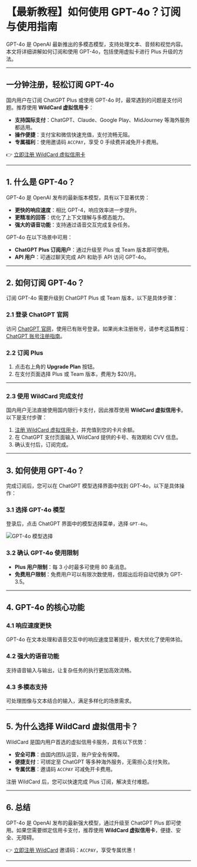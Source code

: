 # 【最新教程】如何使用 GPT-4o？订阅与使用指南

GPT-4o 是 OpenAI 最新推出的多模态模型，支持处理文本、音频和视觉内容。本文将详细讲解如何订阅和使用 GPT-4o，包括使用虚拟卡进行 Plus 升级的方法。

---

## 一分钟注册，轻松订阅 GPT-4o

国内用户在订阅 ChatGPT Plus 或使用 GPT-4o 时，最常遇到的问题是支付问题。推荐使用 **WildCard 虚拟信用卡**：
- **支持国际支付**：ChatGPT、Claude、Google Play、MidJourney 等海外服务都适用。
- **操作便捷**：支付宝和微信快速充值，支付流畅无阻。
- **专属福利**：使用邀请码 `ACCPAY`，享受 0 手续费并减免开卡费用。

👉 [立即注册 WildCard 虚拟信用卡](https://bit.ly/bewildcard)

---

## 1. 什么是 GPT-4o？

GPT-4o 是 OpenAI 发布的最新版本模型，具有以下显著优势：
- **更快的响应速度**：相比 GPT-4，响应效率进一步提升。
- **更精准的回答**：优化了上下文理解与多模态能力。
- **强大的语音功能**：支持通过语音交互完成复杂任务。

GPT-4o 在以下场景中可用：
- **ChatGPT Plus 订阅用户**：通过升级至 Plus 或 Team 版本即可使用。
- **API 用户**：可通过聊天完成 API 和助手 API 访问 GPT-4o。

---

## 2. 如何订阅 GPT-4o？

订阅 GPT-4o 需要升级到 ChatGPT Plus 或 Team 版本，以下是具体步骤：

### 2.1 登录 ChatGPT 官网
访问 [ChatGPT 官网](https://chatgpt.com/?model=gpt-4o)，使用已有账号登录。如果尚未注册账号，请参考这篇教程：[ChatGPT 账号注册指南](https://chatgptgogogo.com/how-to-register-chatgpt/)。

### 2.2 订阅 Plus
1. 点击右上角的 **Upgrade Plan** 按钮。
2. 在支付页面选择 Plus 或 Team 版本，费用为 $20/月。

---

### 2.3 使用 WildCard 完成支付

国内用户无法直接使用国内银行卡支付，因此推荐使用 **WildCard 虚拟信用卡**。以下是支付步骤：
1. [注册 WildCard 虚拟信用卡](https://bit.ly/bewildcard)，并充值到您的卡片余额。
2. 在 ChatGPT 支付页面输入 WildCard 提供的卡号、有效期和 CVV 信息。
3. 确认支付后，订阅完成。

---

## 3. 如何使用 GPT-4o？

完成订阅后，您可以在 ChatGPT 模型选择界面中找到 GPT-4o，以下是具体操作：

### 3.1 选择 GPT-4o 模型
登录后，点击 ChatGPT 界面中的模型选择菜单，选择 `GPT-4o`。

![GPT-4o 模型选择](https://cdn.spoock.com/img/f0954982ed0734bf.webp)

### 3.2 确认 GPT-4o 使用限制
- **Plus 用户限制**：每 3 小时最多可使用 80 条消息。
- **免费用户限制**：免费用户可以有限次数使用，但超出后将自动切换为 GPT-3.5。

---

## 4. GPT-4o 的核心功能

### 4.1 响应速度更快
GPT-4o 在文本处理和语音交互中的响应速度显著提升，极大优化了使用体验。

### 4.2 强大的语音功能
支持语音输入与输出，让复杂任务的执行更加高效流畅。

### 4.3 多模态支持
可处理图像与文本结合的输入，满足多样化的场景需求。

---

## 5. 为什么选择 WildCard 虚拟信用卡？

WildCard 是国内用户首选的虚拟信用卡服务，具有以下优势：
- **安全可靠**：由国内团队运营，账户安全有保障。
- **便捷支付**：可绑定至 ChatGPT 等多种海外服务，无需担心支付失败。
- **专属优惠**：邀请码 `ACCPAY` 可减免开卡费用。

注册 WildCard 后，您可以快速完成 Plus 订阅，解决支付难题。

---

## 6. 总结

GPT-4o 是 OpenAI 发布的最新强大模型，通过升级至 ChatGPT Plus 即可使用。如果您需要绑定信用卡支付，推荐使用 **WildCard 虚拟信用卡**，便捷、安全、无障碍。

👉 [立即注册 WildCard](https://bit.ly/bewildcard)  邀请码：`ACCPAY`，享受专属优惠！

---
